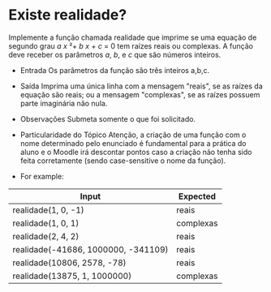 # Existe realidade?
Implemente a função chamada realidade que imprime se uma equação de segundo grau  _a_ _x_ ²+ _b_ _x_ + _c_ = 0 tem raízes reais ou complexas. A função deve receber os parâmetros _a_, _b_, e _c_ que são números inteiros. 

* Entrada
Os parâmetros da função são três inteiros a,b,c.

* Saída
Imprima uma única linha com a mensagem "reais", se as raízes da equação são reais; ou a mensagem "complexas", se as raízes possuem parte imaginária não nula.

* Observações
Submeta somente o que foi solicitado.

* Particularidade do Tópico
Atenção, a criação de uma função com o nome determinado pelo enunciado é fundamental para a prática do aluno e o Moodle irá descontar pontos caso a criação não tenha sido feita corretamente (sendo case-sensitive o nome da função).
* For example:

Input|Expected
-----|--------
realidade(1, 0, -1)|reais|reais
realidade(1, 0, 1)|complexas|complexas
realidade(2, 4, 2)|reais|reais
realidade(-41686, 1000000, -341109)|reais|reais
realidade(10806, 2578, -78)|reais|reais
realidade(13875, 1, 1000000)|complexas|complexas
